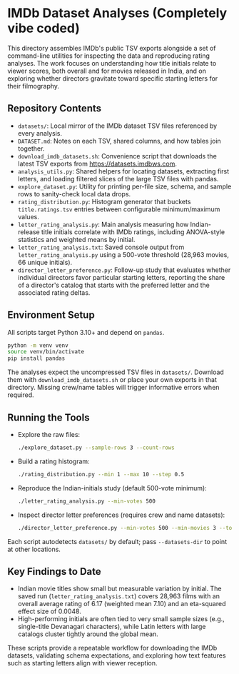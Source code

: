 # IMDb Dataset Analyses (Completely vibe coded)

This directory assembles IMDb's public TSV exports alongside a set of command-line
utilities for inspecting the data and reproducing rating analyses. The work focuses
on understanding how title initials relate to viewer scores, both overall and for
movies released in India, and on exploring whether directors gravitate toward
specific starting letters for their filmography.

## Repository Contents
- `datasets/`: Local mirror of the IMDb dataset TSV files referenced by every analysis.
- `DATASET.md`: Notes on each TSV, shared columns, and how tables join together.
- `download_imdb_datasets.sh`: Convenience script that downloads the latest TSV
  exports from https://datasets.imdbws.com.
- `analysis_utils.py`: Shared helpers for locating datasets, extracting first
  letters, and loading filtered slices of the large TSV files with pandas.
- `explore_dataset.py`: Utility for printing per-file size, schema, and sample
  rows to sanity-check local data drops.
- `rating_distribution.py`: Histogram generator that buckets `title.ratings.tsv`
  entries between configurable minimum/maximum values.
- `letter_rating_analysis.py`: Main analysis measuring how Indian-release title
  initials correlate with IMDb ratings, including ANOVA-style statistics and
  weighted means by initial.
- `letter_rating_analysis.txt`: Saved console output from `letter_rating_analysis.py`
  using a 500-vote threshold (28,963 movies, 66 unique initials).
- `director_letter_preference.py`: Follow-up study that evaluates whether
  individual directors favor particular starting letters, reporting the share of
  a director's catalog that starts with the preferred letter and the associated
  rating deltas.

## Environment Setup
All scripts target Python 3.10+ and depend on `pandas`.

```bash
python -m venv venv
source venv/bin/activate
pip install pandas
```

The analyses expect the uncompressed TSV files in `datasets/`. Download them with
`download_imdb_datasets.sh` or place your own exports in that directory. Missing
crew/name tables will trigger informative errors when required.

## Running the Tools
- Explore the raw files:
  ```bash
  ./explore_dataset.py --sample-rows 3 --count-rows
  ```
- Build a rating histogram:
  ```bash
  ./rating_distribution.py --min 1 --max 10 --step 0.5
  ```
- Reproduce the Indian-initials study (default 500-vote minimum):
  ```bash
  ./letter_rating_analysis.py --min-votes 500
  ```
- Inspect director letter preferences (requires crew and name datasets):
  ```bash
  ./director_letter_preference.py --min-votes 500 --min-movies 3 --top-n 20
  ```

Each script autodetects `datasets/` by default; pass `--datasets-dir` to point at
other locations.

## Key Findings to Date
- Indian movie titles show small but measurable variation by initial. The saved
  run (`letter_rating_analysis.txt`) covers 28,963 films with an overall average
  rating of 6.17 (weighted mean 7.10) and an eta-squared effect size of 0.0048.
- High-performing initials are often tied to very small sample sizes (e.g.,
  single-title Devanagari characters), while Latin letters with large catalogs
  cluster tightly around the global mean.

These scripts provide a repeatable workflow for downloading the IMDb datasets,
validating schema expectations, and exploring how text features such as starting
letters align with viewer reception.
